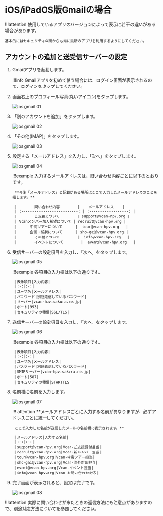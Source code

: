 # iOS/iPadOS版Gmailの場合

!!!attention
    使用しているアプリのバージョンによって表示に若干の違いがある場合があります。

    基本的にはセキュリティの面からも常に最新のアプリを利用するようにしてください。

## アカウントの追加と送受信サーバーの設定

1. Gmailアプリを起動します。

    !!!info
        Gmailアプリを初めて使う場合には、ログイン画面が表示されるので、ログインをタップしてください。

2. 画面右上のプロフィール写真(丸いアイコン)をタップします。

    ![ios gmail 01](../../img/ios_gmail_01.webp)

3. 「別のアカウントを追加」をタップします。

    ![ios gmail 02](../../img/ios_gmail_02.webp)

4. 「その他(IMAP)」をタップします。

    ![ios gmail 03](../../img/ios_gmail_03.webp)

5. 設定する「メールアドレス」を入力し、「次へ」をタップします。

    ![ios gmail 04](../../img/ios_gmail_04.webp)

    !!!example
        入力するメールアドレスは、問い合わせ内容ごとに以下のとおりです。

        **今後「メールアドレス」と記載がある場所はここで入力したメールアドレスのことを指します。**

        |        問い合わせ内容        |    メールアドレス    |
        | :--------------------------: | :------------------: |
        |        ご支援について        | support@vcan-hpv.org |
        | Vcanメンバー加入希望について | recruit@vcan-hpv.org |
        |      中高ツアーについて      |  tour@vcan-hpv.org   |
        |      企画・協賛について      | sho-gai@vcan-hpv.org |
        |        その他について        |  info@vcan-hpv.org   |
        |        イベントについて        |  event@vcan-hpv.org   |

6. 受信サーバーの設定項目を入力し、「次へ」をタップします。

    ![ios gmail 05](../../img/ios_gmail_05.webp)

    !!!example
        各項目の入力欄は以下の通りです。

        |表示項目|入力内容|
        |:-:|:-:|
        |ユーザ名|メールアドレス|
        |パスワード|別途送信しているパスワード|
        |サーバー|vcan-hpv.sakura.ne.jp|
        |ポート|993|
        |セキュリティの種類|SSL/TLS|

7. 送信サーバーの設定項目を入力し、「次へ」をタップします。

    ![ios gmail 06](../../img/ios_gmail_06.webp)

    !!!example
        各項目の入力欄は以下の通りです。

        |表示項目|入力内容|
        |:-:|:-:|
        |ユーザ名|メールアドレス|
        |パスワード|別途送信しているパスワード|
        |SMTPサーバー|vcan-hpv.sakura.ne.jp|
        |ポート|587|
        |セキュリティの種類|STARTTLS|

8. 名前欄に名前を入力します。

    ![ios gmail 07](../../img/ios_gmail_07.webp)

    !!! attention
        **メールアドレスごとに入力する名前が異なりますが、必ずアドレスごとに統一してください。

        ここで入力した名前が送信したメールの名前欄に表示されます。**

        |メールアドレス|入力する名前|
        |:-:|:-:|
        |support@vcan-hpv.org|Vcan-ご支援受付担当|
        |recruit@vcan-hpv.org|Vcan-新メンバー担当|
        |tour@vcan-hpv.org|Vcan-中高ツアー担当|
        |sho-gai@vcan-hpv.org|Vcan-渉外対応担当|
        |event@vcan-hpv.org|Vcan-イベント担当|
        |info@vcan-hpv.org|Vcan-お問い合わせ対応|

9. 完了画面が表示されると、設定は完了です。

    ![ios gmail 08](../../img/ios_gmail_08.webp)

!!!attention
    実際に問い合わせが来たときの返信方法にも注意点がありますので、別途対応方法についてを参照してください。
